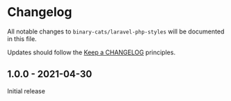 # Changelog

All notable changes to `binary-cats/laravel-php-styles` will be documented in this file.

Updates should follow the [Keep a CHANGELOG](http://keepachangelog.com/) principles.

## 1.0.0 - 2021-04-30

Initial release
